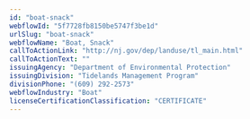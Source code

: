 ```yaml
---
id: "boat-snack"
webflowId: "5f7728fb8150be5747f3be1d"
urlSlug: "boat-snack"
webflowName: "Boat, Snack"
callToActionLink: "http://nj.gov/dep/landuse/tl_main.html"
callToActionText: ""
issuingAgency: "Department of Environmental Protection"
issuingDivision: "Tidelands Management Program"
divisionPhone: "(609) 292-2573"
webflowIndustry: "Boat"
licenseCertificationClassification: "CERTIFICATE"
---
```

